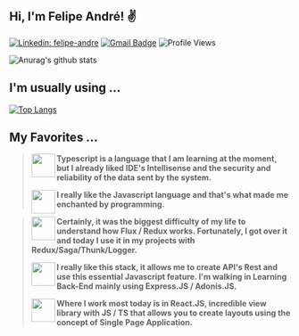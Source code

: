 <h2>Hi, I'm Felipe André! &#9996</h2>

[![Linkedin: felipe-andre](https://img.shields.io/badge/-Linkedin-blue?style=flat&logo=Linkedin&logoColor=white&link=https://www.linkedin.com/in/devfandre/)](https://www.linkedin.com/in/devfandre/)
[![Gmail Badge](https://img.shields.io/badge/-profissionalf.andre@gmail.com-c14438?style=flat-square&logo=Gmail&logoColor=white&link=mailto:profissionalf.andre@gmail.com)](mailto:profissionalf.andre@gmail.com)
![Profile Views](http://img.shields.io/badge/Profile%20Views-196-blue)

![Anurag's github stats](https://github-readme-stats.vercel.app/api?username=flubyGit&hide=issues&count_private=true&show_icons=true&theme=dracula)

## I'm usually using ...

[![Top Langs](https://github-readme-stats.vercel.app/api/top-langs/?username=flubyGit&layout=compact)](https://github.com/flubyGit/github-readme-stats)

## My Favorites ...
<p>
 
> <img align='left' src="https://cdn.icon-icons.com/icons2/2415/PNG/48/typescript_plain_logo_icon_146316.png" width="42px"> <strong><p>Typescript is a language that I am learning at the moment, but I already liked IDE's Intellisense and the security and reliability of the data sent by the system.</p></strong>
> <img align='left' src="https://icon-icons.com/icons2/2108/PNG/48/javascript_icon_130900.png" width="42px"> <strong><p>I really like the Javascript language and that's what made me enchanted by programming.</p></strong>
  
</p>

> 
 > <img align='left' src="https://icon-icons.com/icons2/2415/PNG/48/redux_original_logo_icon_146365.png" width="42px"><strong><p>Certainly, it was the biggest difficulty of my life to understand how Flux / Redux works. Fortunately, I got over it and today I use it in my projects with Redux/Saga/Thunk/Logger.</p></strong>
> 
 > <img align='left' src="https://icon-icons.com/icons2/2107/PNG/72/file_type_node_icon_130301.png" width="42px"><strong><p>I really like this stack, it allows me to create API's Rest and use this essential Javascript feature. I'm walking in Learning Back-End mainly using Express.JS / Adonis.JS.</p></strong>
> 
 > 
  > <img align='left' src="https://icon-icons.com/icons2/2108/PNG/72/react_icon_130845.png" width="42px"><strong><p>Where I work most today is in React.JS, incredible view library with JS / TS that allows you to create layouts using the concept of Single Page Application.</p></strong>
 > 
> 

<!--
**flubyGit/flubyGit** is a ✨ _special_ ✨ repository because its `README.md` (this file) appears on your GitHub profile.

Here are some ideas to get you started:

- 🔭 I’m currently working on ...
- 🌱 I’m currently learning ...
- 👯 I’m looking to collaborate on ...
- 🤔 I’m looking for help with ...
- 💬 Ask me about ...
- 📫 How to reach me: ...
- 😄 Pronouns: ...
- ⚡ Fun fact: ...
-->
